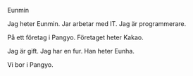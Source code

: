 Eunmin

Jag heter Eunmin. Jar arbetar med IT. Jag är programmerare.

På ett företag i Pangyo. Företaget heter Kakao.

Jag är gift. Jag har en fur. Han heter Eunha.

Vi bor i Pangyo.
